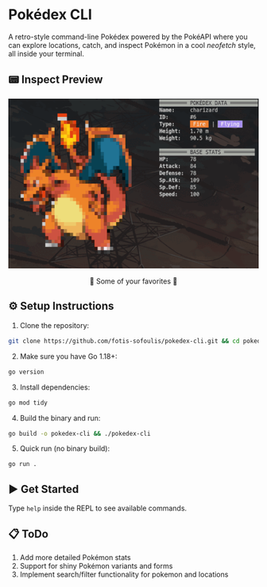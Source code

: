# Pokédex CLI
A retro-style command-line Pokédex powered by the PokéAPI where you can explore locations, catch, and inspect Pokémon in a cool _neofetch_ style, all inside your terminal.


## 📟 Inspect Preview

<p align="center">
  <img src="pokemon.gif" alt="Preview of Inspect Command" />
</p>
<p align="center"><it>🌟 Some of your favorites 🌟</it></p>


## ⚙ Setup Instructions

1. Clone the repository:
```bash
git clone https://github.com/fotis-sofoulis/pokedex-cli.git && cd pokedex-cli/
```

2. Make sure you have Go 1.18+:
```bash
go version
```

3. Install dependencies:
```bash
go mod tidy
```

4. Build the binary and run:
```bash
go build -o pokedex-cli && ./pokedex-cli
```

5. Quick run (no binary build):
```bash
go run .
```

## ▶️ Get Started

Type `help` inside the REPL to see available commands.

## 📋 ToDo

1. Add more detailed Pokémon stats
2. Support for shiny Pokémon variants and forms
3. Implement search/filter functionality for pokemon and locations
